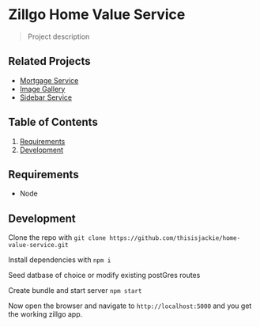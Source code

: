 # Zillgo Home Value Service

> Project description

## Related Projects

  - [Mortgage Service](https://github.com/teamJPAC/mortgage-service)
  - [Image Gallery](https://github.com/teamJPAC/image-gallery)
  - [Sidebar Service](https://github.com/teamJPAC/sidebar-service)
## Table of Contents

1. [Requirements](#requirements)
2. [Development](#development)

## Requirements

- Node

## Development
Clone the repo with
```git clone https://github.com/thisisjackie/home-value-service.git```

Install dependencies with
```npm i```

Seed datbase of choice or modify existing postGres routes

Create bundle and start server
```npm start```

Now open the browser and navigate to `http://localhost:5000` and you get the working zillgo app.


